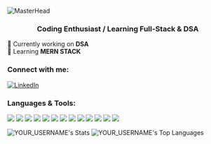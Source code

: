 ![MasterHead](https://media2.giphy.com/media/v1.Y2lkPTc5MGI3NjExNWU5MTUzcWRlNGhtcjl2bnFpOHdjNnMyajZhYnMxd2JsZGx1azY1MSZlcD12MV9pbnRlcm5hbF9naWZfYnlfaWQmY3Q9Zw/scZPhLqaVOM1qG4lT9/giphy.gif)

<h3 align="center">Coding Enthusiast / Learning Full-Stack & DSA</h3>

🔭 Currently working on **DSA**  
🌱 Learning **MERN STACK**  

<h3 align="left">Connect with me:</h3>

[![LinkedIn](https://img.shields.io/badge/LinkedIn-Aneesh-0077B5?style=for-the-badge&logo=linkedin&logoColor=white)](https://www.linkedin.com/in/aneesh-srivastava-6a2186344/)



<h3 align="left">Languages & Tools:</h3>

<p align="left">
  <img src="https://img.shields.io/badge/Java-ED8B00?style=for-the-badge&logo=openjdk&logoColor=white" />
  <img src="https://img.shields.io/badge/C-00599C?style=for-the-badge&logo=c&logoColor=white" />
  <img src="https://img.shields.io/badge/Python-3670A0?style=for-the-badge&logo=python&logoColor=ffdd54" />
  <img src="https://img.shields.io/badge/JavaScript-F7DF1E?style=for-the-badge&logo=javascript&logoColor=black" />
  <img src="https://img.shields.io/badge/HTML5-E34F26?style=for-the-badge&logo=html5&logoColor=white" />
  <img src="https://img.shields.io/badge/CSS3-1572B6?style=for-the-badge&logo=css3&logoColor=white" />
  <img src="https://img.shields.io/badge/Tailwind_CSS-06B6D4?style=for-the-badge&logo=tailwind-css&logoColor=white" />
  <img src="https://img.shields.io/badge/Docker-2496ED?style=for-the-badge&logo=docker&logoColor=white" />
  <img src="https://img.shields.io/badge/React-20232a?style=for-the-badge&logo=react&logoColor=61DAFB" />
  <img src="https://img.shields.io/badge/Express-000000?style=for-the-badge&logo=express&logoColor=white" />
  <img src="https://img.shields.io/badge/Node.js-339933?style=for-the-badge&logo=node.js&logoColor=white" />
  <img src="https://img.shields.io/badge/MongoDB-47A248?style=for-the-badge&logo=mongodb&logoColor=white" />
  <img src="https://img.shields.io/badge/MySQL-4479A1?style=for-the-badge&logo=mysql&logoColor=white" />
</p>


![YOUR_USERNAME's Stats](https://github-readme-stats.vercel.app/api?username=aneesh-srivastava-11&theme=buefy&show_icons=true&hide_border=true&count_private=true)
![YOUR_USERNAME's Top Languages](https://github-readme-stats.vercel.app/api/top-langs/?username=aneesh-srivastava-11&theme=material-palenight&show_icons=true&hide_border=true&layout=compact)
